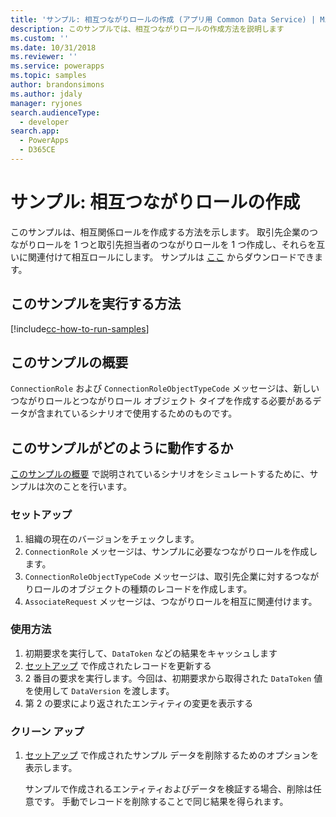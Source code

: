 ```yaml
---
title: 'サンプル: 相互つながりロールの作成 (アプリ用 Common Data Service) | Microsoft Docs'
description: このサンプルでは、相互つながりロールの作成方法を説明します
ms.custom: ''
ms.date: 10/31/2018
ms.reviewer: ''
ms.service: powerapps
ms.topic: samples
author: brandonsimons
ms.author: jdaly
manager: ryjones
search.audienceType:
  - developer
search.app:
  - PowerApps
  - D365CE
---
```

# <a name="sample-create-a-reciprocal-connection-role"></a>サンプル: 相互つながりロールの作成

<!-- https://docs.microsoft.com/en-us/dynamics365/customer-engagement/developer/sample-create-reciprocal-connection-role-early-bound -->

このサンプルは、相互関係ロールを作成する方法を示します。 取引先企業のつながりロールを 1 つと取引先担当者のつながりロールを 1 つ作成し、それらを互いに関連付けて相互ロールにします。 サンプルは [ここ](https://github.com/Microsoft/PowerApps-Samples/tree/master/cds/orgsvc/C%23/ReciprocalConnection
) からダウンロードできます。

## <a name="how-to-run-this-sample"></a>このサンプルを実行する方法

[!include[cc-how-to-run-samples](../../includes/cc-how-to-run-samples.md)]

## <a name="what-this-sample-does"></a>このサンプルの概要

`ConnectionRole` および `ConnectionRoleObjectTypeCode` メッセージは、新しいつながりロールとつながりロール オブジェクト タイプを作成する必要があるデータが含まれているシナリオで使用するためのものです。

## <a name="how-this-sample-works"></a>このサンプルがどのように動作するか

[このサンプルの概要](#what-this-sample-does) で説明されているシナリオをシミュレートするために、サンプルは次のことを行います。

### <a name="setup"></a>セットアップ

1. 組織の現在のバージョンをチェックします。
2. `ConnectionRole` メッセージは、サンプルに必要なつながりロールを作成します。
3. `ConnectionRoleObjectTypeCode` メッセージは、取引先企業に対するつながりロールのオブジェクトの種類のレコードを作成します。
4. `AssociateRequest` メッセージは、つながりロールを相互に関連付けます。

### <a name="demonstrate"></a>使用方法

1. 初期要求を実行して、`DataToken` などの結果をキャッシュします
1. [セットアップ](#setup) で作成されたレコードを更新する
1. 2 番目の要求を実行します。今回は、初期要求から取得された `DataToken` 値を使用して `DataVersion` を渡します。
1. 第 2 の要求により返されたエンティティの変更を表示する

### <a name="clean-up"></a>クリーン アップ

1. [セットアップ](#setup) で作成されたサンプル データを削除するためのオプションを表示します。

    サンプルで作成されるエンティティおよびデータを検証する場合、削除は任意です。 手動でレコードを削除することで同じ結果を得られます。
